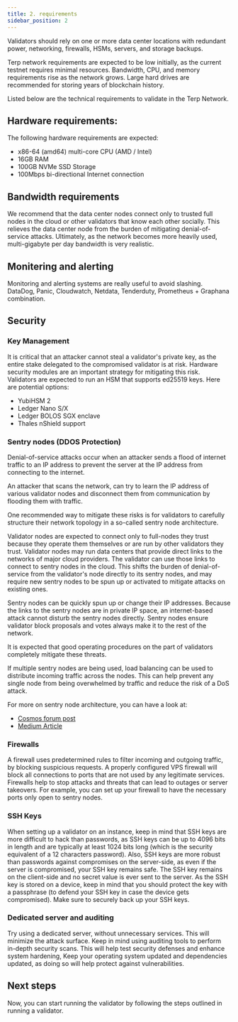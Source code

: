```yaml
---
title: 2. requirements
sidebar_position: 2
---
```

Validators should rely on one or more data center locations with redundant power, networking, firewalls, HSMs, servers, and storage backups.

Terp network requirements are expected to be low initially, as the current testnet requires minimal resources. Bandwidth, CPU, and memory requirements rise as the network grows. Large hard drives are recommended for storing years of blockchain history.

Listed below are the technical requirements to validate in the Terp Network.

## Hardware requirements:
The following hardware requirements are expected:

- x86-64 (amd64) multi-core CPU (AMD / Intel)
- 16GB RAM
- 100GB NVMe SSD Storage
- 100Mbps bi-directional Internet connection

## Bandwidth requirements

We recommend that the data center nodes connect only to trusted full nodes in the cloud or other validators that know each other socially. This relieves the data center node from the burden of mitigating denial-of-service attacks.
Ultimately, as the network becomes more heavily used, multi-gigabyte per day bandwidth is very realistic.

## Monitering and alerting
Monitoring and alerting systems are really useful to avoid slashing. DataDog, Panic, Cloudwatch, Netdata, Tenderduty, Prometheus + Graphana combination. 

## Security

### Key Management
It is critical that an attacker cannot steal a validator's private key, as the entire stake delegated to the compromised validator is at risk. Hardware security modules are an important strategy for mitigating this risk.
Validators are expected to run an HSM that supports ed25519 keys. Here are potential options:

- YubiHSM 2
- Ledger Nano S/X
- Ledger BOLOS SGX enclave
- Thales nShield support

### Sentry nodes (DDOS Protection)
Denial-of-service attacks occur when an attacker sends a flood of internet traffic to an IP address to prevent the server at the IP address from connecting to the internet.

An attacker that scans the network, can try to learn the IP address of various validator nodes and disconnect them from communication by flooding them with traffic.

One recommended way to mitigate these risks is for validators to carefully structure their network topology in a so-called sentry node architecture.

Validator nodes are expected to connect only to full-nodes they trust because they operate them themselves or are run by other validators they trust. Validator nodes may run data centers that provide direct links to the networks of major cloud providers. The validator can use those links to connect to sentry nodes in the cloud. This shifts the burden of denial-of-service from the validator's node directly to its sentry nodes, and may require new sentry nodes to be spun up or activated to mitigate attacks on existing ones.

Sentry nodes can be quickly spun up or change their IP addresses. Because the links to the sentry nodes are in private IP space, an internet-based attack cannot disturb the sentry nodes directly. Sentry nodes ensure validator block proposals and votes always make it to the rest of the network.

It is expected that good operating procedures on the part of validators completely mitigate these threats.

If multiple sentry nodes are being used, load balancing can be used to distribute incoming traffic across the nodes. This can help prevent any single node from being overwhelmed by traffic and reduce the risk of a DoS attack.

For more on sentry node architecture, you can have a look at:
- [Cosmos forum post](https://forum.cosmos.network/t/sentry-node-architecture-overview/454)
- [Medium Article](https://medium.com/@kidinamoto/tech-choices-for-cosmos-validators-27c7242061ea)

### Firewalls
A firewall uses predetermined rules to filter incoming and outgoing traffic, by blocking suspicious requests. A properly configured VPS firewall will block all connections to ports that are not used by any legitimate services. Firewalls help to stop attacks and threats that can lead to outages or server takeovers. For example, you can set up your firewall to have the necessary ports only open to sentry nodes.

### SSH Keys
When setting up a validator on an instance, keep in mind that SSH keys are more difficult to hack than passwords, as SSH keys can be up to 4096 bits in length and are typically at least 1024 bits long (which is the security equivalent of a 12 characters password). Also, SSH keys are more robust than passwords against compromises on the server-side, as even if the server is compromised, your SSH key remains safe. The SSH key remains on the client-side and no secret value is ever sent to the server. As the SSH key is stored on a device, keep in mind that you should protect the key with a passphrase (to defend your SSH key in case the device gets compromised). Make sure to securely back up your SSH keys.

### Dedicated server and auditing
Try using a dedicated server, without unnecessary services. This will minimize the attack surface. Keep in mind using auditing tools to perform in-depth security scans. This will help test security defenses and enhance system hardening, Keep your operating system updated and dependencies updated, as doing so will help protect against vulnerabilities.
## Next steps

Now, you can start running the validator by following the steps outlined in running a validator.